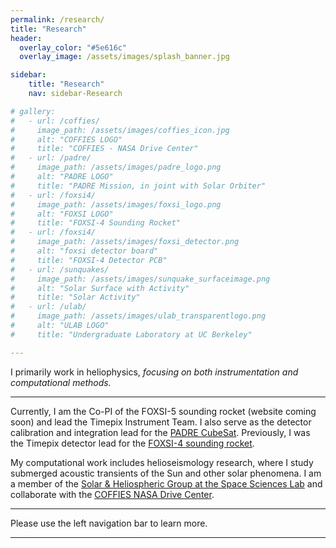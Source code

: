 ```yaml
---
permalink: /research/
title: "Research"
header:
  overlay_color: "#5e616c"
  overlay_image: /assets/images/splash_banner.jpg

sidebar:
    title: "Research"
    nav: sidebar-Research

# gallery:
#   - url: /coffies/
#     image_path: /assets/images/coffies_icon.jpg
#     alt: "COFFIES LOGO"
#     title: "COFFIES - NASA Drive Center"
#   - url: /padre/
#     image_path: /assets/images/padre_logo.png
#     alt: "PADRE LOGO"
#     title: "PADRE Mission, in joint with Solar Orbiter"
#   - url: /foxsi4/
#     image_path: /assets/images/foxsi_logo.png
#     alt: "FOXSI LOGO"
#     title: "FOXSI-4 Sounding Rocket"
#   - url: /foxsi4/
#     image_path: /assets/images/foxsi_detector.png
#     alt: "foxsi detector board"
#     title: "FOXSI-4 Detector PCB"
#   - url: /sunquakes/
#     image_path: /assets/images/sunquake_surfaceimage.png
#     alt: "Solar Surface with Activity"
#     title: "Solar Activity"
#   - url: /ulab/
#     image_path: /assets/images/ulab_transparentlogo.png
#     alt: "ULAB LOGO"
#     title: "Undergraduate Laboratory at UC Berkeley"

---
```

<p>I primarily work in heliophysics, <em>focusing on both instrumentation and computational methods.</em></p>  
<hr>  
<p>Currently, I am the Co-PI of the FOXSI-5 sounding rocket (website coming soon) and lead the Timepix Instrument Team. I also serve as the detector calibration and integration lead for the <a href="https://padre.ssl.berkeley.edu/">PADRE CubeSat</a>. Previously, I was the Timepix detector lead for the <a href="https://foxsi.umn.edu/launches/foxsi-4">FOXSI-4 sounding rocket</a>. </p>  

<p>My computational work includes helioseismology research, where I study submerged acoustic transients of the Sun and other solar phenomena. I am a member of the <a href="https://www.ssl.berkeley.edu/sun-heliophysics/">Solar & Heliospheric Group at the Space Sciences Lab</a> and collaborate with the <a href="https://coffies.stanford.edu/">COFFIES NASA Drive Center</a>.</p>


<hr>

Please use the left navigation bar to learn more.
 <hr>

